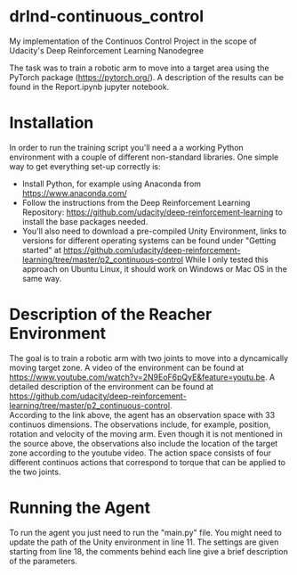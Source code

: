 # drlnd-continuous_control
My implementation of the Continuos Control Project in the scope of Udacity's Deep Reinforcement Learning Nanodegree

The task was to train a robotic arm to move into a target area using the PyTorch package (https://pytorch.org/).
A description of the results can be found in the Report.ipynb jupyter notebook.

# Installation
In order to run the training script you'll need a a working Python environment with a couple of different non-standard libraries.
One simple way to get everything set-up correctly is:
- Install Python, for example using Anaconda from https://www.anaconda.com/
- Follow the instructions from the Deep Reinforcement Learning Repository: https://github.com/udacity/deep-reinforcement-learning
to install the base packages needed.
- You'll also need to download a pre-compiled Unity Environment, links to versions for different operating systems can be found under "Getting started" at
https://github.com/udacity/deep-reinforcement-learning/tree/master/p2_continuous-control
While I only tested this approach on Ubuntu Linux, it should work on Windows or Mac OS in the same way.

# Description of the Reacher Environment
The goal is to train a robotic arm with two joints to move into a dyncamically moving target zone.
A video of the environment can be found at https://www.youtube.com/watch?v=2N9EoF6pQyE&feature=youtu.be.
A detailed description of the environment can be found at https://github.com/udacity/deep-reinforcement-learning/tree/master/p2_continuous-control.  
According to the link above, the agent has an observation space with 33 continuos dimensions. The observations include, for example, position, rotation and velocity of
the moving arm. Even though it is not mentioned in the source above, the observations also include the location of the target zone according to the youtube video.
The action space consists of four different continuos actions that correspond to torque that can be applied to the two joints.

# Running the Agent
To run the agent you just need to run the "main.py" file. You might need to update the path of the Unity environment in line 11.
The settings are given starting from line 18, the comments behind each line give a brief description of the parameters.

